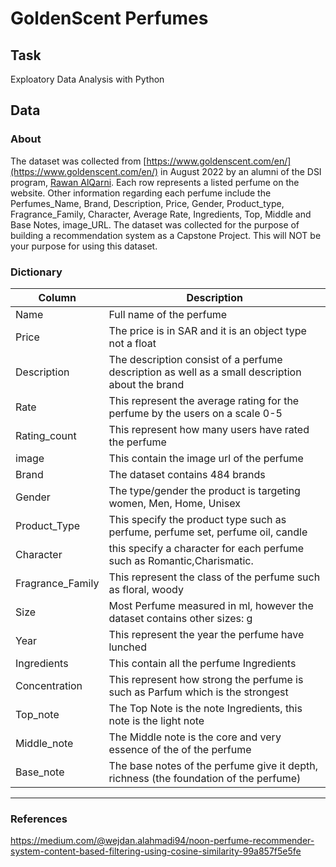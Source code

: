 # GoldenScent Perfumes 
## Task
Exploatory Data Analysis with Python
## Data
### About
The dataset was collected from [https://www.goldenscent.com/en/](https://www.goldenscent.com/en/) in August 2022  by an alumni of the DSI program, [Rawan AlQarni](https://github.com/rawanalqarni). Each row represents a listed perfume on the website. Other information regarding each perfume include the Perfumes_Name, Brand, Description, Price, Gender, Product_type, Fragrance_Family, Character, Average Rate, Ingredients, Top, Middle and Base Notes, image_URL. 
The dataset was collected for the purpose of building a recommendation system as a Capstone Project. This will NOT be your purpose for using this dataset.
### Dictionary
| Column  |   Description  |   
---       | ---       |            
| Name | Full name of the perfume |
| Price | The price is in SAR and it is an object type not a float |
| Description | The description consist of a perfume description as well as a small description about the brand |
| Rate | This represent the average rating for the perfume by the users on a scale 0-5 |
| Rating_count | This represent how many users have rated the perfume |
| image | This contain the image url of the perfume |
| Brand | The dataset contains 484 brands |
| Gender | The type/gender the product is targeting women, Men, Home, Unisex |
| Product_Type | This specify the product type such as perfume, perfume set, perfume oil, candle |
| Character | this specify a character for each perfume such as Romantic,Charismatic. |
| Fragrance_Family | This represent the class of the perfume such as floral, woody |
| Size | Most Perfume measured in ml, however the dataset contains other sizes: g |
| Year | This represent the year the perfume have lunched |
| Ingredients | This contain all the perfume Ingredients |
| Concentration | This represent how strong the perfume is such as Parfum which is the strongest |
| Top_note | The Top Note is the note Ingredients, this note is the light note |
| Middle_note | The Middle note is the core and very essence of the of the perfume |
| Base_note | The base notes of the perfume give it depth, richness (the foundation of the perfume) ||
---
### References
https://medium.com/@wejdan.alahmadi94/noon-perfume-recommender-system-content-based-filtering-using-cosine-similarity-99a857f5e5fe


